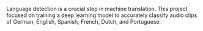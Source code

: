 Language detection is a crucial step in machine translation. This project focused on training a deep
learning model to accurately classify audio clips of German, English, Spanish, French, Dutch, and
Portuguese.
